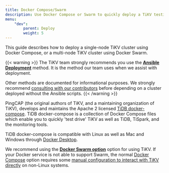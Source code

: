 ```yaml
---
title: Docker Compose/Swarm
description: Use Docker Compose or Swarm to quickly deploy a TiKV testing cluster.
menu:
    "dev":
        parent: Deploy
        weight: 5
---
```


This guide describes how to deploy a single-node TiKV cluster using Docker Compose, or a multi-node TiKV cluster using Docker Swarm.

{{< warning >}}
The TiKV team strongly recommends you use the [**Ansible Deployment**](../ansible/) method. It is the method our team uses when we assist with deployment.

Other methods are documented for informational purposes. We strongly recommend [consulting with our contributors](/chat) before depending on a cluster deployed without the Ansible scripts.
{{< /warning >}}

PingCAP (the original authors of TiKV, and a maintaining organization of TiKV), develops and maintains the Apache 2 licensed [TiDB docker-compose](https://github.com/pingcap/tidb-docker-compose). TiDB docker-compose is a collection of Docker Compose files which enable you to quickly 'test drive' TiKV as well as TiDB, TiSpark, and the monitoring tools.

TiDB docker-compose is compatible with Linux as well as Mac and Windows through [Docker Desktop](https://www.docker.com/products/docker-desktop).

We recommend using the [**Docker Swarm option**](https://github.com/pingcap/tidb-docker-compose#docker-swarm) option for using TiKV. If your Docker service is not able to support Swarm, the normal [Docker Compose](https://github.com/pingcap/tidb-docker-compose#quick-start) option requires some [manual configuration to interact with TiKV directly](https://github.com/pingcap/tidb-docker-compose#host-network-mode-linux) on non-Linux systems.